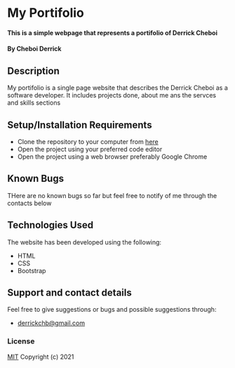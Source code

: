 # My Portifolio
#### This is a simple webpage that represents a portifolio of Derrick Cheboi 
#### By **Cheboi Derrick**
## Description
My portifolio is a single page website that describes the Derrick Cheboi as a software developer. It includes projects done, about me ans the servces and skills sections
## Setup/Installation Requirements
* Clone the repository to your computer from [here](https://github.com/CheboiDerrick/my-portfolio)
* Open the project using your preferred code editor
* Open the project using a web browser preferably Google Chrome
## Known Bugs
THere are no known bugs so far but feel free to notify of me through the contacts below
## Technologies Used
The website has been developed using the following:
- HTML
- CSS
- Bootstrap

## Support and contact details
Feel free to give suggestions or bugs and possible suggestions through:
- derrickchb@gmail.com
### License
[MIT](https://github.com/CheboiDerrick/my-portfolio/blob/main/LICENCE)
Copyright (c) 2021